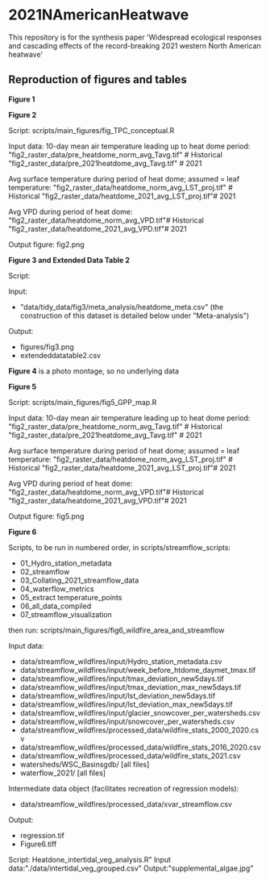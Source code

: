 # 2021NAmericanHeatwave
This repository is for the synthesis paper 'Widespread ecological responses and cascading effects of the record-breaking 2021 western North American heatwave'

## Reproduction of figures and tables


**Figure 1**


**Figure 2**


Script: scripts/main_figures/fig_TPC_conceptual.R

Input data: 
10-day mean air temperature leading up to heat dome period:
"fig2_raster_data/pre_heatdome_norm_avg_Tavg.tif" # Historical
"fig2_raster_data/pre_2021heatdome_avg_Tavg.tif" # 2021

Avg surface temperature during period of heat dome; assumed = leaf temperature:
"fig2_raster_data/heatdome_norm_avg_LST_proj.tif" # Historical
"fig2_raster_data/heatdome_2021_avg_LST_proj.tif"# 2021

Avg VPD during period of heat dome:
"fig2_raster_data/heatdome_norm_avg_VPD.tif"# Historical
"fig2_raster_data/heatdome_2021_avg_VPD.tif"# 2021

Output figure: fig2.png


**Figure 3 and Extended Data Table 2**

Script:

Input:
- "data/tidy_data/fig3/meta_analysis/heatdome_meta.csv"
(the construction of this dataset is detailed below under "Meta-analysis")

Output:
- figures/fig3.png
- extendeddatatable2.csv


**Figure 4** is a photo montage, so no underlying data

**Figure 5**

Script: scripts/main_figures/fig5_GPP_map.R

Input data: 
10-day mean air temperature leading up to heat dome period:
"fig2_raster_data/pre_heatdome_norm_avg_Tavg.tif" # Historical
"fig2_raster_data/pre_2021heatdome_avg_Tavg.tif" # 2021

Avg surface temperature during period of heat dome; assumed = leaf temperature:
"fig2_raster_data/heatdome_norm_avg_LST_proj.tif" # Historical
"fig2_raster_data/heatdome_2021_avg_LST_proj.tif"# 2021

Avg VPD during period of heat dome:
"fig2_raster_data/heatdome_norm_avg_VPD.tif"# Historical
"fig2_raster_data/heatdome_2021_avg_VPD.tif"# 2021

Output figure: fig5.png


**Figure 6**

Scripts, to be run in numbered order, in scripts/streamflow_scripts:

- 01_Hydro_station_metadata
- 02_streamflow
- 03_Collating_2021_streamflow_data
- 04_waterflow_metrics
- 05_extract temperature_points
- 06_all_data_compiled
- 07_streamflow_visualization
 
then run: scripts/main_figures/fig6_wildfire_area_and_streamflow

Input data:

- data/streamflow_wildfires/input/Hydro_station_metadata.csv
- data/streamflow_wildfires/input/week_before_htdome_daymet_tmax.tif
- data/streamflow_wildfires/input/tmax_deviation_new5days.tif
- data/streamflow_wildfires/input/tmax_deviation_max_new5days.tif
- data/streamflow_wildfires/input/lst_deviation_new5days.tif
- data/streamflow_wildfires/input/lst_deviation_max_new5days.tif
- data/streamflow_wildfires/input/glacier_snowcover_per_watersheds.csv
- data/streamflow_wildfires/input/snowcover_per_watersheds.csv
- data/streamflow_wildfires/processed_data/wildfire_stats_2000_2020.csv
- data/streamflow_wildfires/processed_data/wildfire_stats_2016_2020.csv
- data/streamflow_wildfires/processed_data/wildfire_stats_2021.csv
- watersheds/WSC_Basinsgdb/ [all files]
- waterflow_2021/ [all files]

Intermediate data object (facilitates recreation of regression models):
- data/streamflow_wildfires/processed_data/xvar_streamflow.csv

Output:
- regression.tif
- Figure6.tiff


Script: Heatdone_intertidal_veg_analysis.R"
Input data:"./data/intertidal_veg_grouped.csv"
Output:"supplemental_algae.jpg"

